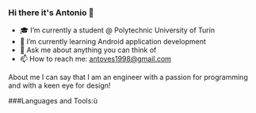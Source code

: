 ### Hi there it's Antonio 👋

- 🎓 I’m currently a student @ Polytechnic University of Turin
- 🌱 I’m currently learning Android application development
- 💬 Ask me about anything you can think of
- 📫 How to reach me: antoves1998@gmail.com

About me I can say that I am an engineer with a passion for programming and with a keen eye for design!

###Languages and Tools:ù



<!--
**mrwasp98/mrwasp98** is a ✨ _special_ ✨ repository because its `README.md` (this file) appears on your GitHub profile.

Here are some ideas to get you started:

- 🔭 I’m currently working on ...
- 🌱 I’m currently learning ...
- 👯 I’m looking to collaborate on ...
- 🤔 I’m looking for help with ...
- 💬 Ask me about ...
- 📫 How to reach me: ...
- 😄 Pronouns: ...
- ⚡ Fun fact: ...
-->
